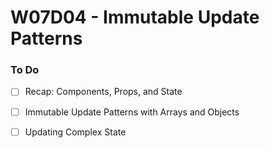 # W07D04 - Immutable Update Patterns

### To Do
- [ ] Recap: Components, Props, and State
- [ ] Immutable Update Patterns with Arrays and Objects
- [ ] Updating Complex State
























